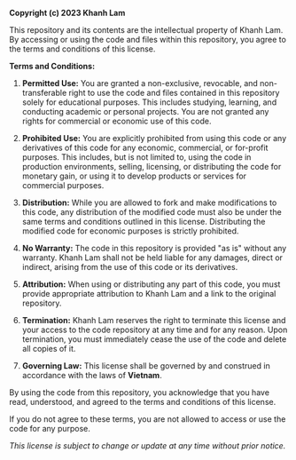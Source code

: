 **Copyright (c) 2023 Khanh Lam**

This repository and its contents are the intellectual property of Khanh Lam. By accessing or using the code and files within this repository, you agree to the terms and conditions of this license.

**Terms and Conditions:**

1. **Permitted Use:** You are granted a non-exclusive, revocable, and non-transferable right to use the code and files contained in this repository solely for educational purposes. This includes studying, learning, and conducting academic or personal projects. You are not granted any rights for commercial or economic use of this code.

2. **Prohibited Use:** You are explicitly prohibited from using this code or any derivatives of this code for any economic, commercial, or for-profit purposes. This includes, but is not limited to, using the code in production environments, selling, licensing, or distributing the code for monetary gain, or using it to develop products or services for commercial purposes.

3. **Distribution:** While you are allowed to fork and make modifications to this code, any distribution of the modified code must also be under the same terms and conditions outlined in this license. Distributing the modified code for economic purposes is strictly prohibited.

4. **No Warranty:** The code in this repository is provided "as is" without any warranty. Khanh Lam shall not be held liable for any damages, direct or indirect, arising from the use of this code or its derivatives.

5. **Attribution:** When using or distributing any part of this code, you must provide appropriate attribution to Khanh Lam and a link to the original repository.

6. **Termination:** Khanh Lam reserves the right to terminate this license and your access to the code repository at any time and for any reason. Upon termination, you must immediately cease the use of the code and delete all copies of it.

7. **Governing Law:** This license shall be governed by and construed in accordance with the laws of **Vietnam**.

By using the code from this repository, you acknowledge that you have read, understood, and agreed to the terms and conditions of this license.

If you do not agree to these terms, you are not allowed to access or use the code for any purpose.

_This license is subject to change or update at any time without prior notice._
